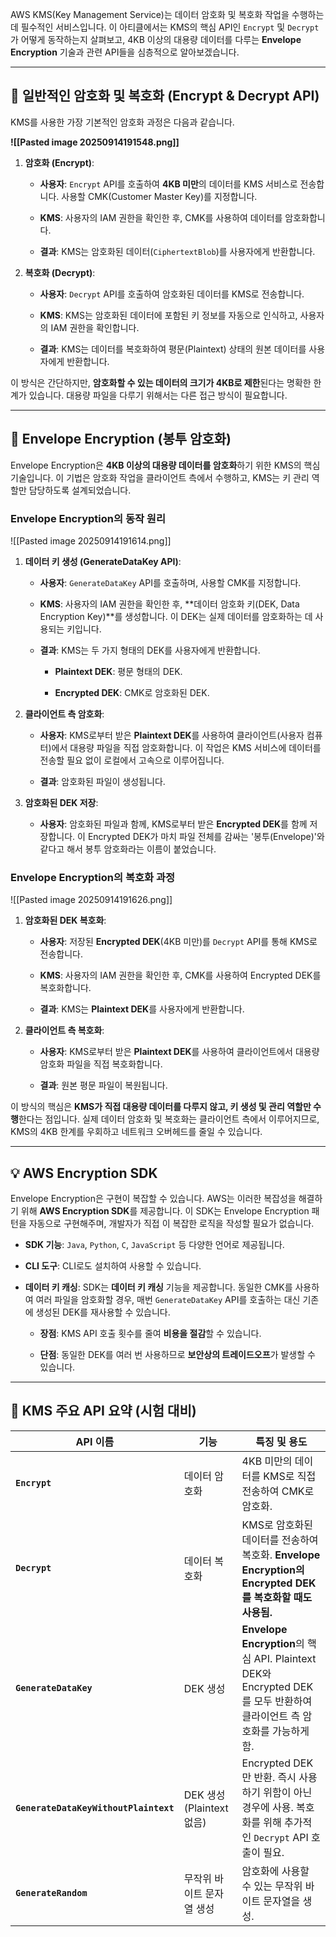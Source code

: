 
AWS KMS(Key Management Service)는 데이터 암호화 및 복호화 작업을 수행하는 데 필수적인 서비스입니다. 이 아티클에서는 KMS의 핵심 API인 `Encrypt` 및 `Decrypt`가 어떻게 동작하는지 살펴보고, 4KB 이상의 대용량 데이터를 다루는 **Envelope Encryption** 기술과 관련 API들을 심층적으로 알아보겠습니다.

---

## 🔑 일반적인 암호화 및 복호화 (Encrypt & Decrypt API)

KMS를 사용한 가장 기본적인 암호화 과정은 다음과 같습니다.

**![[Pasted image 20250914191548.png]]**

1. **암호화 (Encrypt)**:
    
    - **사용자**: `Encrypt` API를 호출하여 **4KB 미만**의 데이터를 KMS 서비스로 전송합니다. 사용할 CMK(Customer Master Key)를 지정합니다.
        
    - **KMS**: 사용자의 IAM 권한을 확인한 후, CMK를 사용하여 데이터를 암호화합니다.
        
    - **결과**: KMS는 암호화된 데이터(`CiphertextBlob`)를 사용자에게 반환합니다.
        
2. **복호화 (Decrypt)**:
    
    - **사용자**: `Decrypt` API를 호출하여 암호화된 데이터를 KMS로 전송합니다.
        
    - **KMS**: KMS는 암호화된 데이터에 포함된 키 정보를 자동으로 인식하고, 사용자의 IAM 권한을 확인합니다.
        
    - **결과**: KMS는 데이터를 복호화하여 평문(Plaintext) 상태의 원본 데이터를 사용자에게 반환합니다.
        

이 방식은 간단하지만, **암호화할 수 있는 데이터의 크기가 4KB로 제한**된다는 명확한 한계가 있습니다. 대용량 파일을 다루기 위해서는 다른 접근 방식이 필요합니다.

---

## 💌 Envelope Encryption (봉투 암호화)

Envelope Encryption은 **4KB 이상의 대용량 데이터를 암호화**하기 위한 KMS의 핵심 기술입니다. 이 기법은 암호화 작업을 클라이언트 측에서 수행하고, KMS는 키 관리 역할만 담당하도록 설계되었습니다.

### Envelope Encryption의 동작 원리

![[Pasted image 20250914191614.png]]

1. **데이터 키 생성 (GenerateDataKey API)**:
    
    - **사용자**: `GenerateDataKey` API를 호출하며, 사용할 CMK를 지정합니다.
        
    - **KMS**: 사용자의 IAM 권한을 확인한 후, **데이터 암호화 키(DEK, Data Encryption Key)**를 생성합니다. 이 DEK는 실제 데이터를 암호화하는 데 사용되는 키입니다.
        
    - **결과**: KMS는 두 가지 형태의 DEK를 사용자에게 반환합니다.
        
        - **Plaintext DEK**: 평문 형태의 DEK.
            
        - **Encrypted DEK**: CMK로 암호화된 DEK.
            
2. **클라이언트 측 암호화**:
    
    - **사용자**: KMS로부터 받은 **Plaintext DEK**를 사용하여 클라이언트(사용자 컴퓨터)에서 대용량 파일을 직접 암호화합니다. 이 작업은 KMS 서비스에 데이터를 전송할 필요 없이 로컬에서 고속으로 이루어집니다.
        
    - **결과**: 암호화된 파일이 생성됩니다.
        
3. **암호화된 DEK 저장**:
    
    - **사용자**: 암호화된 파일과 함께, KMS로부터 받은 **Encrypted DEK**를 함께 저장합니다. 이 Encrypted DEK가 마치 파일 전체를 감싸는 '봉투(Envelope)'와 같다고 해서 봉투 암호화라는 이름이 붙었습니다.
        

### Envelope Encryption의 복호화 과정

![[Pasted image 20250914191626.png]]

1. **암호화된 DEK 복호화**:
    
    - **사용자**: 저장된 **Encrypted DEK**(4KB 미만)를 `Decrypt` API를 통해 KMS로 전송합니다.
        
    - **KMS**: 사용자의 IAM 권한을 확인한 후, CMK를 사용하여 Encrypted DEK를 복호화합니다.
        
    - **결과**: KMS는 **Plaintext DEK**를 사용자에게 반환합니다.
        
2. **클라이언트 측 복호화**:
    
    - **사용자**: KMS로부터 받은 **Plaintext DEK**를 사용하여 클라이언트에서 대용량 암호화 파일을 직접 복호화합니다.
        
    - **결과**: 원본 평문 파일이 복원됩니다.
        

이 방식의 핵심은 **KMS가 직접 대용량 데이터를 다루지 않고, 키 생성 및 관리 역할만 수행**한다는 점입니다. 실제 데이터 암호화 및 복호화는 클라이언트 측에서 이루어지므로, KMS의 4KB 한계를 우회하고 네트워크 오버헤드를 줄일 수 있습니다.

---

## 💡 AWS Encryption SDK

Envelope Encryption은 구현이 복잡할 수 있습니다. AWS는 이러한 복잡성을 해결하기 위해 **AWS Encryption SDK**를 제공합니다. 이 SDK는 Envelope Encryption 패턴을 자동으로 구현해주며, 개발자가 직접 이 복잡한 로직을 작성할 필요가 없습니다.

- **SDK 기능**: `Java`, `Python`, `C`, `JavaScript` 등 다양한 언어로 제공됩니다.
    
- **CLI 도구**: CLI로도 설치하여 사용할 수 있습니다.
    
- **데이터 키 캐싱**: SDK는 **데이터 키 캐싱** 기능을 제공합니다. 동일한 CMK를 사용하여 여러 파일을 암호화할 경우, 매번 `GenerateDataKey` API를 호출하는 대신 기존에 생성된 DEK를 재사용할 수 있습니다.
    
    - **장점**: KMS API 호출 횟수를 줄여 **비용을 절감**할 수 있습니다.
        
    - **단점**: 동일한 DEK를 여러 번 사용하므로 **보안상의 트레이드오프**가 발생할 수 있습니다.
        

---

## 📝 KMS 주요 API 요약 (시험 대비)

|API 이름|기능|특징 및 용도|
|---|---|---|
|**`Encrypt`**|데이터 암호화|4KB 미만의 데이터를 KMS로 직접 전송하여 CMK로 암호화.|
|**`Decrypt`**|데이터 복호화|KMS로 암호화된 데이터를 전송하여 복호화. **Envelope Encryption의 Encrypted DEK를 복호화할 때도 사용됨.**|
|**`GenerateDataKey`**|DEK 생성|**Envelope Encryption**의 핵심 API. Plaintext DEK와 Encrypted DEK를 모두 반환하여 클라이언트 측 암호화를 가능하게 함.|
|**`GenerateDataKeyWithoutPlaintext`**|DEK 생성 (Plaintext 없음)|Encrypted DEK만 반환. 즉시 사용하기 위함이 아닌 경우에 사용. 복호화를 위해 추가적인 `Decrypt` API 호출이 필요.|
|**`GenerateRandom`**|무작위 바이트 문자열 생성|암호화에 사용할 수 있는 무작위 바이트 문자열을 생성.|